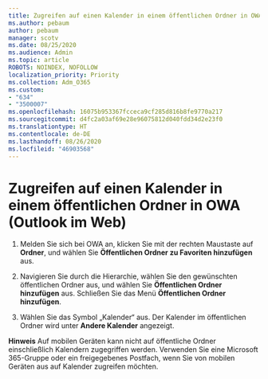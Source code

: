 ```yaml
---
title: Zugreifen auf einen Kalender in einem öffentlichen Ordner in OWA (Outlook im Web)
ms.author: pebaum
author: pebaum
manager: scotv
ms.date: 08/25/2020
ms.audience: Admin
ms.topic: article
ROBOTS: NOINDEX, NOFOLLOW
localization_priority: Priority
ms.collection: Adm_O365
ms.custom:
- "634"
- "3500007"
ms.openlocfilehash: 16075b953367fcceca9cf285d816b8fe9770a217
ms.sourcegitcommit: d4fc2a03af69e28e96075812d040fdd34d2e23f0
ms.translationtype: HT
ms.contentlocale: de-DE
ms.lasthandoff: 08/26/2020
ms.locfileid: "46903568"
---
```

# <a name="access-a-public-folder-calendar-in-owa-outlook-on-the-web"></a>Zugreifen auf einen Kalender in einem öffentlichen Ordner in OWA (Outlook im Web)

1. Melden Sie sich bei OWA an, klicken Sie mit der rechten Maustaste auf **Ordner**, und wählen Sie **Öffentlichen Ordner zu Favoriten hinzufügen** aus.

2. Navigieren Sie durch die Hierarchie, wählen Sie den gewünschten öffentlichen Ordner aus, und wählen Sie **Öffentlichen Ordner hinzufügen** aus. Schließen Sie das Menü **Öffentlichen Ordner hinzufügen**.  

3. Wählen Sie das Symbol „Kalender“ aus. Der Kalender im öffentlichen Ordner wird unter **Andere Kalender** angezeigt.  

**Hinweis** Auf mobilen Geräten kann nicht auf öffentliche Ordner einschließlich Kalendern zugegriffen werden. Verwenden Sie eine Microsoft 365-Gruppe oder ein freigegebenes Postfach, wenn Sie von mobilen Geräten aus auf Kalender zugreifen möchten.
